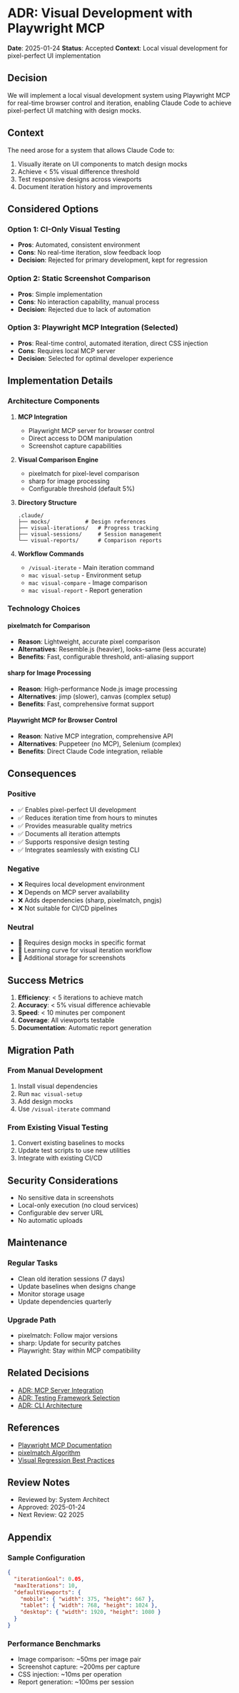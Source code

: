 # ADR: Visual Development with Playwright MCP

**Date**: 2025-01-24
**Status**: Accepted
**Context**: Local visual development for pixel-perfect UI implementation

## Decision

We will implement a local visual development system using Playwright MCP for real-time browser control and iteration, enabling Claude Code to achieve pixel-perfect UI matching with design mocks.

## Context

The need arose for a system that allows Claude Code to:
1. Visually iterate on UI components to match design mocks
2. Achieve < 5% visual difference threshold
3. Test responsive designs across viewports
4. Document iteration history and improvements

## Considered Options

### Option 1: CI-Only Visual Testing
- **Pros**: Automated, consistent environment
- **Cons**: No real-time iteration, slow feedback loop
- **Decision**: Rejected for primary development, kept for regression

### Option 2: Static Screenshot Comparison
- **Pros**: Simple implementation
- **Cons**: No interaction capability, manual process
- **Decision**: Rejected due to lack of automation

### Option 3: Playwright MCP Integration (Selected)
- **Pros**: Real-time control, automated iteration, direct CSS injection
- **Cons**: Requires local MCP server
- **Decision**: Selected for optimal developer experience

## Implementation Details

### Architecture Components

1. **MCP Integration**
   - Playwright MCP server for browser control
   - Direct access to DOM manipulation
   - Screenshot capture capabilities

2. **Visual Comparison Engine**
   - pixelmatch for pixel-level comparison
   - sharp for image processing
   - Configurable threshold (default 5%)

3. **Directory Structure**
   ```
   .claude/
   ├── mocks/           # Design references
   ├── visual-iterations/   # Progress tracking
   ├── visual-sessions/     # Session management
   └── visual-reports/      # Comparison reports
   ```

4. **Workflow Commands**
   - `/visual-iterate` - Main iteration command
   - `mac visual-setup` - Environment setup
   - `mac visual-compare` - Image comparison
   - `mac visual-report` - Report generation

### Technology Choices

#### pixelmatch for Comparison
- **Reason**: Lightweight, accurate pixel comparison
- **Alternatives**: Resemble.js (heavier), looks-same (less accurate)
- **Benefits**: Fast, configurable threshold, anti-aliasing support

#### sharp for Image Processing
- **Reason**: High-performance Node.js image processing
- **Alternatives**: jimp (slower), canvas (complex setup)
- **Benefits**: Fast, comprehensive format support

#### Playwright MCP for Browser Control
- **Reason**: Native MCP integration, comprehensive API
- **Alternatives**: Puppeteer (no MCP), Selenium (complex)
- **Benefits**: Direct Claude Code integration, reliable

## Consequences

### Positive
- ✅ Enables pixel-perfect UI development
- ✅ Reduces iteration time from hours to minutes
- ✅ Provides measurable quality metrics
- ✅ Documents all iteration attempts
- ✅ Supports responsive design testing
- ✅ Integrates seamlessly with existing CLI

### Negative
- ❌ Requires local development environment
- ❌ Depends on MCP server availability
- ❌ Adds dependencies (sharp, pixelmatch, pngjs)
- ❌ Not suitable for CI/CD pipelines

### Neutral
- 🔄 Requires design mocks in specific format
- 🔄 Learning curve for visual iteration workflow
- 🔄 Additional storage for screenshots

## Success Metrics

1. **Efficiency**: < 5 iterations to achieve match
2. **Accuracy**: < 5% visual difference achievable
3. **Speed**: < 10 minutes per component
4. **Coverage**: All viewports testable
5. **Documentation**: Automatic report generation

## Migration Path

### From Manual Development
1. Install visual dependencies
2. Run `mac visual-setup`
3. Add design mocks
4. Use `/visual-iterate` command

### From Existing Visual Testing
1. Convert existing baselines to mocks
2. Update test scripts to use new utilities
3. Integrate with existing CI/CD

## Security Considerations

- No sensitive data in screenshots
- Local-only execution (no cloud services)
- Configurable dev server URL
- No automatic uploads

## Maintenance

### Regular Tasks
- Clean old iteration sessions (7 days)
- Update baselines when designs change
- Monitor storage usage
- Update dependencies quarterly

### Upgrade Path
- pixelmatch: Follow major versions
- sharp: Update for security patches
- Playwright: Stay within MCP compatibility

## Related Decisions

- [ADR: MCP Server Integration](./adr-mcp-integration.md)
- [ADR: Testing Framework Selection](./adr-testing-framework.md)
- [ADR: CLI Architecture](./adr-cli-architecture.md)

## References

- [Playwright MCP Documentation](https://github.com/playwright/mcp)
- [pixelmatch Algorithm](https://github.com/mapbox/pixelmatch)
- [Visual Regression Best Practices](https://playwright.dev/docs/test-snapshots)

## Review Notes

- Reviewed by: System Architect
- Approved: 2025-01-24
- Next Review: Q2 2025

## Appendix

### Sample Configuration
```json
{
  "iterationGoal": 0.05,
  "maxIterations": 10,
  "defaultViewports": {
    "mobile": { "width": 375, "height": 667 },
    "tablet": { "width": 768, "height": 1024 },
    "desktop": { "width": 1920, "height": 1080 }
  }
}
```

### Performance Benchmarks
- Image comparison: ~50ms per image pair
- Screenshot capture: ~200ms per capture
- CSS injection: ~10ms per operation
- Report generation: ~100ms per session